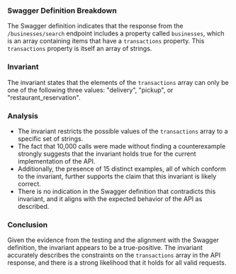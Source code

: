 ### Swagger Definition Breakdown
The Swagger definition indicates that the response from the `/businesses/search` endpoint includes a property called `businesses`, which is an array containing items that have a `transactions` property. This `transactions` property is itself an array of strings.

### Invariant
The invariant states that the elements of the `transactions` array can only be one of the following three values: "delivery", "pickup", or "restaurant_reservation".

### Analysis
- The invariant restricts the possible values of the `transactions` array to a specific set of strings. 
- The fact that 10,000 calls were made without finding a counterexample strongly suggests that the invariant holds true for the current implementation of the API. 
- Additionally, the presence of 15 distinct examples, all of which conform to the invariant, further supports the claim that this invariant is likely correct. 
- There is no indication in the Swagger definition that contradicts this invariant, and it aligns with the expected behavior of the API as described.

### Conclusion
Given the evidence from the testing and the alignment with the Swagger definition, the invariant appears to be a true-positive. The invariant accurately describes the constraints on the `transactions` array in the API response, and there is a strong likelihood that it holds for all valid requests.
